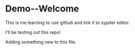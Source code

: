 # Demo--Welcome
This is me learning to use github and link it to sypder editor.

I'll be testing out this repo!

Adding something new to this file.
